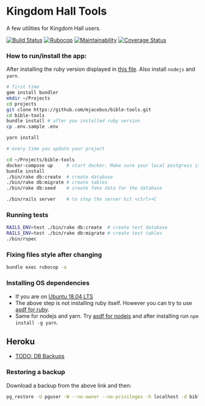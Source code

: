 # Kingdom Hall Tools

A few utilities for Kingdom Hall users.

[![Build Status](https://github.com/mjacobus/bible-tools/actions/workflows/rails-unit-tests.yml/badge.svg)](https://github.com/mjacobus/bible-tools/actions/workflows/rails-unit-tests.yml?query=branch%3Amaster)
[![Rubocop](https://github.com/mjacobus/bible-tools/actions/workflows/rubocop.yml/badge.svg)](https://github.com/mjacobus/bible-tools/actions/workflows/rubocop.yml?query=branch%3Amaster)
[![Maintainability](https://api.codeclimate.com/v1/badges/65fad0b0ff0bed478231/maintainability)](https://codeclimate.com/github/mjacobus/bible-tools/maintainability)
[![Coverage Status](https://coveralls.io/repos/github/mjacobus/bible-tools/badge.svg?branch=master)](https://coveralls.io/github/mjacobus/bible-tools?branch=master)

### How to run/install the app:

After installing the ruby version displayed in [this file](https://github.com/mjacobus/bible-tools/blob/master/.ruby-version).
Also install `nodejs` and `yarn`.

```bash
# first time
gem install bundler
mkdir ~/Projects
cd projects
git clone https://github.com/mjacobus/bible-tools.git
cd bible-tools
bundle install # after you installed ruby version
cp .env.sample .env

yarn install

# every time you update your project

cd ~/Projects/bible-tools
docker-compose up     # start docker. Make sure your local postgress is not running
bundle install
./bin/rake db:create  # create database
./bin/rake db:migrate # create tables
./bin/rake db:seed    # create fake data for the database

./bin/rails server    # to stop the server hit <ctrl>+C
```

### Running tests

```bash
RAILS_ENV=test ./bin/rake db:create  # create test database
RAILS_ENV=test ./bin/rake db:migrate # create test tables
./bin/rspec
```

### Fixing files style after changing

```bash
bundle exec rubocop -a
```

### Installing OS dependencies

- If you are on [Ubuntu 18.04 LTS](https://github.com/mjacobus/installers/tree/master/ubuntu/18.04)
- The above step is not installing ruby itself. However you can try to use [asdf for ruby](https://github.com/asdf-vm/asdf-ruby).
- Same for nodejs and yarn. Try [asdf for nodejs](https://github.com/asdf-vm/asdf-nodejs) and after installing run `npm install -g yarn`.

## Heroku

- [TODO: DB Backups](https://data.heroku.com/datastores/TODO-CHANGE#durability)

### Restoring a backup

Download a backup from the above link and then:

```bash
pg_restore -U pguser -W --no-owner --no-privileges -h localhost -d bible_tools_development -1 tmp/bkp/bible_tools-backup-21-01-14
```
